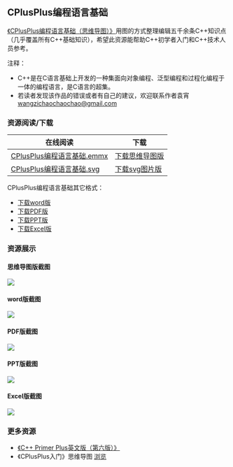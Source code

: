 ## CPlusPlus编程语言基础

[《CPlusPlus编程语言基础（思维导图）》](https://www.edrawsoft.cn/viewer/public/s/0ccd1475168593)用图的方式整理编辑五千余条C++知识点（几乎覆盖所有C++基础知识），希望此资源能帮助C++初学者入门和C++技术人员参考。

注释：
+ C++是在C语言基础上开发的一种集面向对象编程、泛型编程和过程化编程于一体的编程语言，是C语言的超集。
+ 若读者发现该作品的错误或者有自己的建议，欢迎联系作者袁宵 wangzichaochaochao@gmail.com

### 资源阅读/下载

|在线阅读|下载|
|-|-|
|[CPlusPlus编程语言基础.emmx](https://www.edrawsoft.cn/viewer/public/s/0ccd1475168593)|[下载思维导图版](https://raw.githubusercontent.com/yuanxiaosc/CPlusPlus-Programming-Language-Foundation/master/CPlusPlus编程语言基础/CPlusPlus编程语言基础.emmx)|
|[CPlusPlus编程语言基础.svg](https://raw.githubusercontent.com/yuanxiaosc/CPlusPlus-Programming-Language-Foundation/master/CPlusPlus%E7%BC%96%E7%A8%8B%E8%AF%AD%E8%A8%80%E5%9F%BA%E7%A1%80/CPlusPlus%E7%BC%96%E7%A8%8B%E8%AF%AD%E8%A8%80%E5%9F%BA%E7%A1%80.svg)|[下载svg图片版](https://raw.githubusercontent.com/yuanxiaosc/CPlusPlus-Programming-Language-Foundation/master/CPlusPlus编程语言基础/CPlusPlus编程语言基础.svg)|

CPlusPlus编程语言基础其它格式：
+ [下载word版](https://raw.githubusercontent.com/yuanxiaosc/CPlusPlus-Programming-Language-Foundation/master/CPlusPlus编程语言基础/CPlusPlus编程语言基础.docx)
+ [下载PDF版](https://raw.githubusercontent.com/yuanxiaosc/CPlusPlus-Programming-Language-Foundation/master/CPlusPlus编程语言基础/CPlusPlus编程语言基础.pdf)
+ [下载PPT版](https://raw.githubusercontent.com/yuanxiaosc/CPlusPlus-Programming-Language-Foundation/master/CPlusPlus编程语言基础/CPlusPlus编程语言基础.pptx)
+ [下载Excel版](https://raw.githubusercontent.com/yuanxiaosc/CPlusPlus-Programming-Language-Foundation/master/CPlusPlus编程语言基础/CPlusPlus编程语言基础.xlsx)


### 资源展示

#### 思维导图版截图
![](图片/思维导图截图.png)

#### word版截图
![](图片/word截图.png)

#### PDF版截图
![](图片/PDF截图.png)

#### PPT版截图
![](图片/PPT截图.png)

#### Excel版截图
![](图片/Excel截图.png)

### 更多资源

+ [《C++ Primer Plus英文版（第六版）》](https://raw.githubusercontent.com/yuanxiaosc/CPlusPlus-Programming-Language-Foundation/master/更多资源/CPlusPlusPrimerPlusSixthEdition.pdf)
+ 《CPlusPlus入门》思维导图  [浏览](https://raw.githubusercontent.com/yuanxiaosc/CPlusPlus-Programming-Language-Foundation/master/%E6%9B%B4%E5%A4%9A%E8%B5%84%E6%BA%90/CPlusPlus%E5%85%A5%E9%97%A8.emmx)
